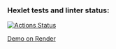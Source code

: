 ### Hexlet tests and linter status:
[![Actions Status](https://github.com/dariakoval/java-project-99/actions/workflows/hexlet-check.yml/badge.svg)](https://github.com/dariakoval/java-project-99/actions)


[Demo on Render](https://task-manager-0bps.onrender.com/)
